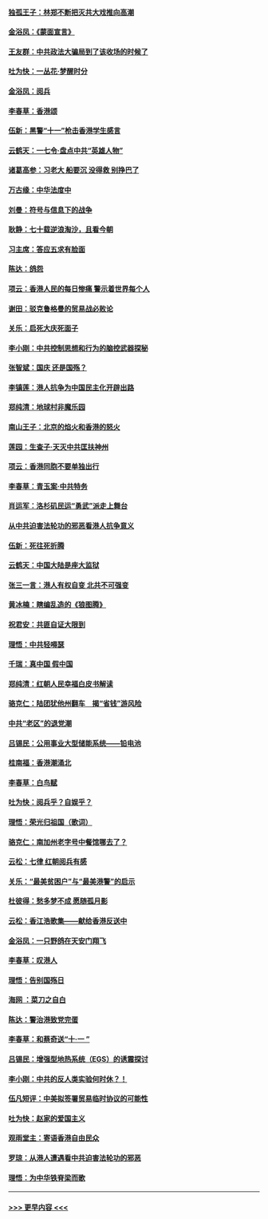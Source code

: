 #### [独孤王子：林郑不断把灭共大戏推向高潮](../pages/nsc993/n11569381.md?t=10050601) 
#### [金浴凤：《蒙面宣言》](../pages/nsc993/n11569368.md?t=10050601) 
#### [王友群：中共政法大骗局到了该收场的时候了](../pages/nsc993/n11568940.md?t=10050601) 
#### [吐为快：一丛花‧梦醒时分](../pages/nsc993/n11567491.md?t=10050601) 
#### [金浴凤：阅兵](../pages/nsc993/n11567454.md?t=10050601) 
#### [李春草：香港颂](../pages/nsc993/n11567444.md?t=10050601) 
#### [伍新：黑警“十一”枪击香港学生感言](../pages/nsc993/n11567426.md?t=10050601) 
#### [云鹤天：一七令‧盘点中共“英雄人物”](../pages/nsc993/n11567091.md?t=10050601) 
#### [诸葛高参：习老大 船要沉 没得救 别挣巴了](../pages/nsc993/n11566976.md?t=10050601) 
#### [万古缘：中华法度中](../pages/nsc993/n11566726.md?t=10050601) 
#### [刘曼：符号与信息下的战争](../pages/nsc993/n11564655.md?t=10050601) 
#### [耿静：七十载逆浪淘沙，且看今朝](../pages/nsc993/n11564520.md?t=10050601) 
#### [习主席：答应五求有脸面](../pages/nsc993/n11563953.md?t=10050601) 
#### [陈达：鸽怨](../pages/nsc993/n11561879.md?t=10050601) 
#### [项云：香港人民的每日惨痛  警示着世界每个人](../pages/nsc993/n11559273.md?t=10050601) 
#### [谢田：驳克鲁格曼的贸易战必败论](../pages/nsc993/n11555840.md?t=10050601) 
#### [关乐：启死大庆死面子](../pages/nsc993/n11556823.md?t=10050601) 
#### [李小刚：中共控制思想和行为的脑控武器探秘](../pages/nsc993/n11556776.md?t=10050601) 
#### [张智斌：国庆  还是国殇？](../pages/nsc993/n11556617.md?t=10050601) 
#### [李镇莲：港人抗争为中国民主化开辟出路](../pages/nsc993/n11556570.md?t=10050601) 
#### [郑纯清：地球村非魔乐园](../pages/nsc993/n11555415.md?t=10050601) 
#### [南山王子：北京的焰火和香港的怒火](../pages/nsc993/n11555318.md?t=10050601) 
#### [莲园：生查子·天灭中共匡扶神州](../pages/nsc993/n11555302.md?t=10050601) 
#### [项云：香港同胞不要单独出行](../pages/nsc993/n11555276.md?t=10050601) 
#### [李春草：青玉案‧中共特务](../pages/nsc993/n11552356.md?t=10050601) 
#### [肖运军：洛杉矶民运“勇武”派走上舞台](../pages/nsc993/n11551595.md?t=10050601) 
#### [从中共迫害法轮功的邪恶看港人抗争意义](../pages/nsc993/n11540858.md?t=10050601) 
#### [伍新：死往死折腾](../pages/nsc993/n11550174.md?t=10050601) 
#### [云鹤天：中国大陆是座大监狱](../pages/nsc993/n11550155.md?t=10050601) 
#### [张三一言：港人有权自变 北共不可强变](../pages/nsc993/n11550132.md?t=10050601) 
#### [黄冰楠：瞎编乱造的《狼图腾》](../pages/nsc993/n11550082.md?t=10050601) 
#### [祝君安：共匪自证大限到](../pages/nsc993/n11550041.md?t=10050601) 
#### [理悟：中共轻嘚瑟](../pages/nsc993/n11547978.md?t=10050601) 
#### [千瑞：真中国 假中国](../pages/nsc993/n11547865.md?t=10050601) 
#### [郑纯清：红朝人民幸福白皮书解读](../pages/nsc993/n11547499.md?t=10050601) 
#### [骆克仁：陆团犹他州翻车　揭“省钱”游风险](../pages/nsc993/n11546977.md?t=10050601) 
#### [中共“老区”的退党潮](../pages/nsc993/n11545995.md?t=10050601) 
#### [吕锡民：公用事业大型储能系统——铅电池](../pages/nsc993/n11545701.md?t=10050601) 
#### [桂南福：香港潮涌北](../pages/nsc993/n11545682.md?t=10050601) 
#### [李春草：白鸟赋](../pages/nsc993/n11545663.md?t=10050601) 
#### [吐为快：阅兵乎？自娱乎？](../pages/nsc993/n11545625.md?t=10050601) 
#### [理悟：荣光归祖国（歌词）](../pages/nsc993/n11545616.md?t=10050601) 
#### [骆克仁：南加州老字号中餐馆哪去了？](../pages/nsc993/n11545120.md?t=10050601) 
#### [云松：七律 红朝阅兵有感](../pages/nsc993/n11542394.md?t=10050601) 
#### [关乐：“最美贫困户”与“最美港警”的启示](../pages/nsc993/n11542252.md?t=10050601) 
#### [杜彼得：愁多梦不成 愿随孤月影](../pages/nsc993/n11540296.md?t=10050601) 
#### [云松：香江浩歌集——献给香港反送中](../pages/nsc993/n11540149.md?t=10050601) 
#### [金浴凤：一只野鸽在天安门翔飞](../pages/nsc993/n11540280.md?t=10050601) 
#### [李春草：叹港人](../pages/nsc993/n11540119.md?t=10050601) 
#### [理悟：告别国殇日](../pages/nsc993/n11539610.md?t=10050601) 
#### [海网 ：菜刀之自白](../pages/nsc993/n11539597.md?t=10050601) 
#### [陈达：警治港致党完蛋](../pages/nsc993/n11538127.md?t=10050601) 
#### [李春草：和蔡奇送“十·一 ”](../pages/nsc993/n11537810.md?t=10050601) 
#### [吕锡民：增强型地热系统（EGS）的诱震探讨](../pages/nsc993/n11537765.md?t=10050601) 
#### [李小刚：中共的反人类实验何时休？！](../pages/nsc993/n11537669.md?t=10050601) 
#### [伍凡短评：中美拟签署贸易临时协议的可能性](../pages/nsc993/n11536773.md?t=10050601) 
#### [吐为快：赵家的爱国主义](../pages/nsc993/n11536750.md?t=10050601) 
#### [观雨堂主：寄语香港自由民众](../pages/nsc993/n11536735.md?t=10050601) 
#### [罗琼：从港人遭遇看中共迫害法轮功的邪恶](../pages/nsc993/n11507862.md?t=10050601) 
#### [理悟：为中华铁脊梁而歌](../pages/nsc993/n11534458.md?t=10050601) 

----
#### [ >>> 更早内容 <<< ](../indexes/nsc993-earlier.md)
